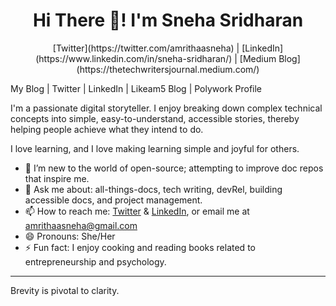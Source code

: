 <h1 align="center">Hi There 👋! I'm Sneha Sridharan</h1>

<p align="center"> [Twitter](https://twitter.com/amrithaasneha) | [LinkedIn](https://www.linkedin.com/in/sneha-sridharan/) | [Medium Blog](https://thetechwritersjournal.medium.com/) </p>
My Blog | Twitter | LinkedIn | Likeam5 Blog | Polywork Profile

I'm a passionate digital storyteller. I enjoy breaking down complex technical concepts into simple, easy-to-understand, accessible stories, thereby helping people achieve what they intend to do.

I love learning, and I love making learning simple and joyful for others.

- 🌱 I’m new to the world of open-source; attempting to improve doc repos that inspire me.
- 💬 Ask me about: all-things-docs, tech writing, devRel, building accessible docs, and project management.
- 📫 How to reach me: [Twitter](https://twitter.com/amrithaasneha) & [LinkedIn](https://www.linkedin.com/in/sneha-sridharan/), or email me at amrithaasneha@gmail.com
- 😄 Pronouns: She/Her
- ⚡ Fun fact: I enjoy cooking and reading books related to entrepreneurship and psychology.
------------------------------------

Brevity is pivotal to clarity. 

